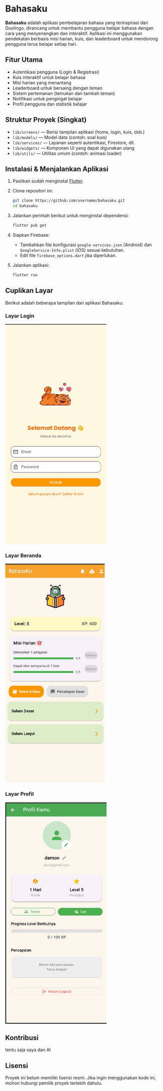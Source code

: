 # Bahasaku

**Bahasaku** adalah aplikasi pembelajaran bahasa yang terinspirasi dari Duolingo, dirancang untuk membantu pengguna belajar bahasa dengan cara yang menyenangkan dan interaktif. Aplikasi ini menggunakan pendekatan berbasis misi harian, kuis, dan leaderboard untuk mendorong pengguna terus belajar setiap hari.

## Fitur Utama

* Autentikasi pengguna (Login & Registrasi)
* Kuis interaktif untuk belajar bahasa
* Misi harian yang menantang
* Leaderboard untuk bersaing dengan teman
* Sistem pertemanan (temukan dan tambah teman)
* Notifikasi untuk pengingat belajar
* Profil pengguna dan statistik belajar

## Struktur Proyek (Singkat)

* `lib/screens/` — Berisi tampilan aplikasi (home, login, kuis, dsb.)
* `lib/models/` — Model data (contoh: soal kuis)
* `lib/services/` — Layanan seperti autentikasi, Firestore, dll.
* `lib/widgets/` — Komponen UI yang dapat digunakan ulang
* `lib/utils/` — Utilitas umum (contoh: animasi loader)

## Instalasi & Menjalankan Aplikasi

1. Pastikan sudah menginstal [Flutter](https://flutter.dev/docs/get-started/install).
2. Clone repositori ini:

   ```bash
   git clone https://github.com/username/bahasaku.git
   cd bahasaku
   ```
3. Jalankan perintah berikut untuk menginstal dependensi:

   ```bash
   flutter pub get
   ```
4. Siapkan Firebase:

    * Tambahkan file konfigurasi `google-services.json` (Android) dan `GoogleService-Info.plist` (iOS) sesuai kebutuhan.
    * Edit file `firebase_options.dart` jika diperlukan.
5. Jalankan aplikasi:

   ```bash
   flutter run
   ```

## Cuplikan Layar

Berikut adalah beberapa tampilan dari aplikasi Bahasaku:

### Layar Login

![Layar Login](assets/images/login_screens.png)

### Layar Beranda

![Layar Beranda](assets/images/home_screen.png)

### Layar Profil

![Layar Profil](assets/images/profile_screen.png)

## Kontribusi

tentu saja saya dan AI

## Lisensi

Proyek ini belum memiliki lisensi resmi. Jika ingin menggunakan kode ini, mohon hubungi pemilik proyek terlebih dahulu.
